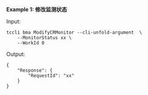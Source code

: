 **Example 1: 修改监测状态**



Input: 

```
tccli bma ModifyCRMonitor --cli-unfold-argument  \
    --MonitorStatus xx \
    --WorkId 0
```

Output: 
```
{
    "Response": {
        "RequestId": "xx"
    }
}
```

